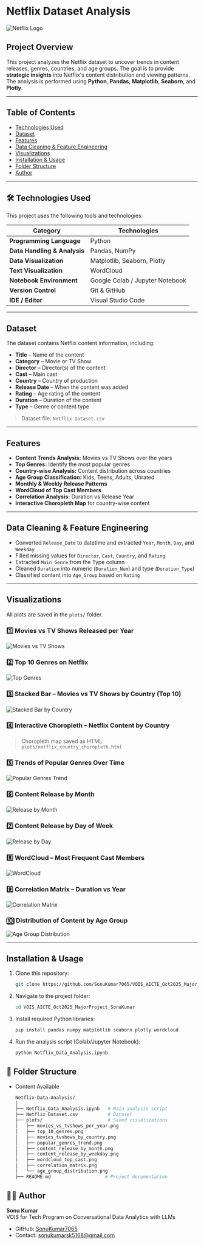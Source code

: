 # Netflix Dataset Analysis

![Netflix Logo](https://upload.wikimedia.org/wikipedia/commons/0/08/Netflix_2015_logo.svg)

## Project Overview
This project analyzes the Netflix dataset to uncover trends in content releases, genres, countries, and age groups. The goal is to provide **strategic insights** into Netflix's content distribution and viewing patterns. The analysis is performed using **Python**, **Pandas**, **Matplotlib**, **Seaborn**, and **Plotly**.

---

## Table of Contents
- [Technologies Used](#technologies--used)
- [Dataset](#dataset)
- [Features](#features)  
- [Data Cleaning & Feature Engineering](#data-cleaning--feature-engineering)  
- [Visualizations](#visualizations)  
- [Installation & Usage](#installation--usage)  
- [Folder Structure](#folder-structure)  
- [Author](#author)

---

## 🛠️ Technologies Used

This project uses the following tools and technologies:

| Category | Technologies |
|-----------|---------------|
| **Programming Language** | Python |
| **Data Handling & Analysis** | Pandas, NumPy |
| **Data Visualization** | Matplotlib, Seaborn, Plotly |
| **Text Visualization** | WordCloud |
| **Notebook Environment** | Google Colab / Jupyter Notebook |
| **Version Control** | Git & GitHub |
| **IDE / Editor** | Visual Studio Code |

---

## Dataset
The dataset contains Netflix content information, including:

- **Title** – Name of the content  
- **Category** – Movie or TV Show  
- **Director** – Director(s) of the content  
- **Cast** – Main cast  
- **Country** – Country of production  
- **Release Date** – When the content was added  
- **Rating** – Age rating of the content  
- **Duration** – Duration of the content  
- **Type** – Genre or content type  

> Dataset file: `Netflix Dataset.csv`

---

## Features
- **Content Trends Analysis:** Movies vs TV Shows over the years  
- **Top Genres:** Identify the most popular genres  
- **Country-wise Analysis:** Content distribution across countries  
- **Age Group Classification:** Kids, Teens, Adults, Unrated  
- **Monthly & Weekly Release Patterns**  
- **WordCloud of Top Cast Members**  
- **Correlation Analysis:** Duration vs Release Year  
- **Interactive Choropleth Map** for country-wise content  

---

## Data Cleaning & Feature Engineering
- Converted `Release_Date` to datetime and extracted `Year`, `Month`, `Day`, and `Weekday`  
- Filled missing values for `Director`, `Cast`, `Country`, and `Rating`  
- Extracted `Main_Genre` from the Type column  
- Cleaned `Duration` into numeric (`Duration_Num`) and type (`Duration_Type`)  
- Classified content into `Age_Group` based on `Rating`  

---

## Visualizations
All plots are saved in the `plots/` folder.  

### 1️⃣ Movies vs TV Shows Released per Year
![Movies vs TV Shows](plots/movies_vs_tvshows_per_year.png)

### 2️⃣ Top 10 Genres on Netflix
![Top Genres](plots/top_10_genres.png)

### 3️⃣ Stacked Bar – Movies vs TV Shows by Country (Top 10)
![Stacked Bar by Country](plots/movies_tvshows_by_country.png)

### 4️⃣ Interactive Choropleth – Netflix Content by Country
> Choropleth map saved as HTML: `plots/netflix_country_choropleth.html`  

### 5️⃣ Trends of Popular Genres Over Time
![Popular Genres Trend](plots/popular_genres_trend.png)

### 6️⃣ Content Release by Month
![Release by Month](plots/content_release_by_month.png)

### 7️⃣ Content Release by Day of Week
![Release by Day](plots/content_release_by_weekday.png)

### 8️⃣ WordCloud – Most Frequent Cast Members
![WordCloud](plots/wordcloud_top_cast.png)

### 9️⃣ Correlation Matrix – Duration vs Year
![Correlation Matrix](plots/correlation_matrix.png)

### 🔟 Distribution of Content by Age Group
![Age Group Distribution](plots/age_group_distribution.png)

---

## Installation & Usage
1. Clone this repository:
   ```bash
   git clone https://github.com/SonuKumar7065/VOIS_AICTE_Oct2025_MajorProject_SonuKumar.git
2. Navigate to the project folder:
   ```bash
   cd VOIS_AICTE_Oct2025_MajorProject_SonuKumar
3. Install required Python libraries:
    ```bash
    pip install pandas numpy matplotlib seaborn plotly wordcloud
4. Run the analysis script (Colab/Jupyter Notebook):
   ```bash
   python Netflix_Data_Analysis.ipynb

## 📂 Folder Structure
- Content Available
    ```bash
    Netflix-Data-Analysis/
    │
    ├── Netflix_Data_Analysis.ipynb   # Main analysis script
    ├── Netflix Dataset.csv           # Dataset
    ├── plots/                        # Saved visualizations
    │   ├── movies_vs_tvshows_per_year.png
    │   ├── top_10_genres.png
    │   ├── movies_tvshows_by_country.png
    │   ├── popular_genres_trend.png
    │   ├── content_release_by_month.png
    │   ├── content_release_by_weekday.png
    │   ├── wordcloud_top_cast.png
    │   ├── correlation_matrix.png
    │   └── age_group_distribution.png
    ├── README.md                    # Project documentation

## 👨‍💻 Author  

**Sonu Kumar**  
VOIS for Tech Program on Conversational Data Analytics with LLMs

- GitHub: [SonuKumar7065](https://github.com/SonuKumar7065) 
- Contact: sonukumarsk5168@gmail.com

